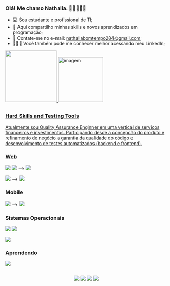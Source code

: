 ### Olá! Me chamo Nathalia. 👩🏻‍💻👋🏻

- 💻 Sou estudante e profissional de TI;
- 🥇 Aqui compartilho minhas skills e novos aprendizados em programação;
- :bell: Contate-me no e-mail: nathaliabomtempo284@gmail.com;
- 🙋🏻‍♀️ Você também pode me conhecer melhor acessando meu LinkedIn;

<div>
  <a href="https://github.com/NathaliaBomtemp">
  <img height="160em" src="https://github-readme-stats.vercel.app/api?username=NathaliaBomtemp&show_icons=true&theme=radical&include_all_commits=true&count_private=true"/>
  <img align="top-right" height="140em" alt="imagem" src="https://cdn.discordapp.com/attachments/886653324428980339/886653439931727882/download20210900134031.png">
</div>
 
 ##
 
 ### Hard Skills and Testing Tools
 
Atualmente sou Quality Assurance Enginner em uma vertical de serviços financeiros e investimentos. Participando desde a concepção do produto e refinamento de negócio a garantia da qualidade do código e desenvolvimento de testes automatizados (backend e frontend).
 
 ### Web
 
 <div>
 <img src="https://img.shields.io/badge/JavaScript-F7DF1E?style=for-the-badge&logo=javascript&logoColor=black" target="_blank"></a>
 <img src="https://img.shields.io/badge/TypeScript-007ACC?style=for-the-badge&logo=typescript&logoColor=white" target="_blank"></a>  -->  <img src="https://img.shields.io/badge/CYPRESS-000000?style=for-the-badge&logoColor=white" target="_blank"></a> 
 
 <img src="https://img.shields.io/badge/Java-ED8B00?style=for-the-badge&logo=java&logoColor=white" target="_blank"></a>  -->  <img src="https://img.shields.io/badge/Selenium WebDriver -26ca32?style=for-the-badge&logoColor=white" target="_blank"></a> 

 <div>
 
 
 
 ### Mobile
 
 <img src="https://img.shields.io/badge/Java-ED8B00?style=for-the-badge&logo=java&logoColor=white" target="_blank"></a> --> <img src="https://img.shields.io/badge/Appium-8533a7?style=for-the-badge&logoColor=white" target="_blank"></a>
 
  ### Sistemas Operacionais

 <img src="https://img.shields.io/badge/Windows-171773?style=for-the-badge&logo=windows&logoColor=white" target="_blank"></a> 
 <img src="https://img.shields.io/badge/Linux-Ubuntu-E95420?style=for-the-badge&logo=ubuntu&logoColor=white" target="_blank"></a> 
 
  <img src="https://img.shields.io/badge/Android-3DDC84?style=for-the-badge&logo=android&logoColor=white" target="_blank"></a> 
 
 
 
 

 ###  Aprendendo
 <img src="https://img.shields.io/badge/Ruby-CC342D?style=for-the-badge&logo=ruby&logoColor=white" target="_blank"></a>   
      
 <div>  
 
 
 ##

<div> 
 <p align="center"> <a href="https://www.linkedin.com/in/nathalia-bomtempo/" target="_blank">
  <img src="https://img.shields.io/badge/-LinkedIn-%230077B5?style=for-the-badge&logo=linkedin&logoColor=white" target="_blank"></a>
  <a href = "mailto:nathaliabomtempo284@gmail.com"><img src="https://img.shields.io/badge/-Gmail-%23333?style=for-the-badge&logo=gmail&logoColor=white" target="_blank"></a>
  <a href="https://www.instagram.com/nath_bomtempo/" target="_blank">
  <img src="https://img.shields.io/badge/-Instagram-%23E4405F?style=for-the-badge&logo=instagram&logoColor=white" target="_blank"></a>
  <a href="https://github.com/NathaliaBomtemp">
  <img  src="https://img.shields.io/badge/github-%23100000.svg?&style=for-the-badge&logo=github&logoColor=white&link=mailto:https://github.com/NathaliaBomtemp">
</div>

